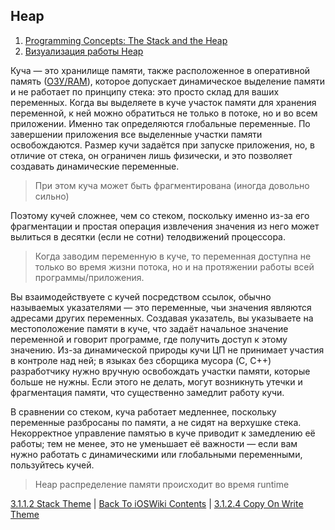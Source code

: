 ## Heap

1. [Programming Concepts: The Stack and the Heap](https://thecodeboss.dev/2014/10/programming-concepts-the-stack-and-the-heap/)
2. [Визуализация работы Heap](https://www.youtube.com/watch?v=95_CAUC9nvE&ab_channel=DeepuKSasidharan)

Куча — это хранилище памяти, также расположенное в оперативной память ([ОЗУ/RAM](./3.1.1.1%20RAM.md)), которое допускает динамическое выделение памяти и не работает по принципу стека: это просто склад для ваших переменных. Когда вы выделяете в куче участок памяти для хранения переменной, к ней можно обратиться не только в потоке, но и во всем приложении. Именно так определяются глобальные переменные. По завершении приложения все выделенные участки памяти освобождаются. Размер кучи задаётся при запуске приложения, но, в отличие от стека, он ограничен лишь физически, и это позволяет создавать динамические переменные.

> При этом куча может быть фрагментирована (иногда довольно сильно)

Поэтому кучей сложнее, чем со стеком, поскольку именно из-за его фрагментации и простая операция извлечения значения из него может вылиться в десятки (если не сотни) телодвижений процессора.

> Когда заводим переменную в куче, то переменная доступна не только во время жизни потока, но и на протяжении работы всей программы/приложения.

Вы взаимодействуете с кучей посредством ссылок, обычно называемых указателями — это переменные, чьи значения являются адресами других переменных. Создавая указатель, вы указываете на местоположение памяти в куче, что задаёт начальное значение переменной и говорит программе, где получить доступ к этому значению. Из-за динамической природы кучи ЦП не принимает участия в контроле над ней; в языках без сборщика мусора (C, C++) разработчику нужно вручную освобождать участки памяти, которые больше не нужны. Если этого не делать, могут возникнуть утечки и фрагментация памяти, что существенно замедлит работу кучи.

В сравнении со стеком, куча работает медленнее, поскольку переменные разбросаны по памяти, а не сидят на верхушке стека. Некорректное управление памятью в куче приводит к замедлению её работы; тем не менее, это не уменьшает её важности — если вам нужно работать с динамическими или глобальными переменными, пользуйтесь кучей.

> Heap распределение памяти происходит во время runtime

[3.1.1.2 Stack Theme](./3.1.1.1%20RAM.md) | [Back To iOSWiki Contents](https://github.com/eldaroid/iOSWiki) | [3.1.2.4 Copy On Write Theme](./3.1.1.4%20Copy-On-Write.md)

